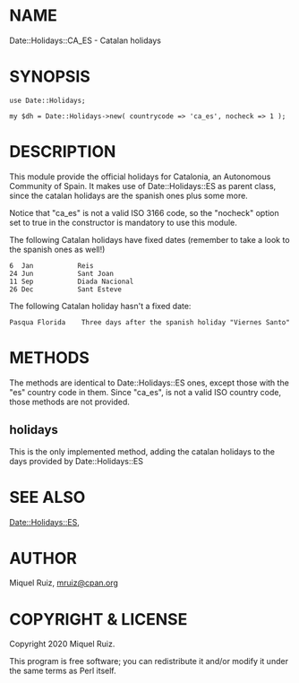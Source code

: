 # NAME

Date::Holidays::CA\_ES - Catalan holidays

# SYNOPSIS

    use Date::Holidays;

    my $dh = Date::Holidays->new( countrycode => 'ca_es', nocheck => 1 );

# DESCRIPTION

This module provide the official holidays for Catalonia, an Autonomous
Community of Spain. It makes use of Date::Holidays::ES as parent class, since
the catalan holidays are the spanish ones plus some more.

Notice that "ca\_es" is not a valid ISO 3166 code, so the "nocheck" option set
to true in the constructor is mandatory to use this module.

The following Catalan holidays have fixed dates (remember to take a look to the
spanish ones as well!)

    6  Jan           Reis
    24 Jun           Sant Joan
    11 Sep           Diada Nacional
    26 Dec           Sant Esteve

The following Catalan holiday hasn't a fixed date:

    Pasqua Florida    Three days after the spanish holiday "Viernes Santo"

# METHODS

The methods are identical to Date::Holidays::ES ones, except those with the
"es" country code in them. Since "ca\_es", is not a valid ISO country code,
those methods are not provided.

## holidays

This is the only implemented method, adding the catalan holidays to the days
provided by Date::Holidays::ES

# SEE ALSO

[Date::Holidays::ES](https://metacpan.org/pod/Date%3A%3AHolidays%3A%3AES),

# AUTHOR

Miquel Ruiz, <mruiz@cpan.org>

# COPYRIGHT & LICENSE

Copyright 2020 Miquel Ruiz.

This program is free software; you can redistribute it and/or modify
it under the same terms as Perl itself.
